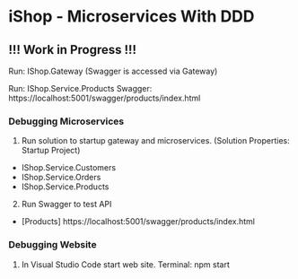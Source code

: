 
# iShop - Microservices With DDD

## !!! Work in Progress !!!

Run: IShop.Gateway (Swagger is accessed via Gateway)

Run: IShop.Service.Products
Swagger: https://localhost:5001/swagger/products/index.html

### Debugging Microservices
1. Run solution to startup gateway and microservices. (Solution Properties: Startup Project)
- IShop.Service.Customers
- IShop.Service.Orders
- IShop.Service.Products
2. Run Swagger to test API
- [Products] https://localhost:5001/swagger/products/index.html

### Debugging Website
1. In Visual Studio Code start web site. Terminal: npm start
